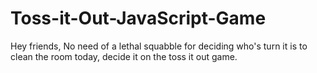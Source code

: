 # Toss-it-Out-JavaScript-Game
Hey friends, No need of a lethal squabble for deciding who's turn it is to clean the room today, decide it on the toss it out game.
